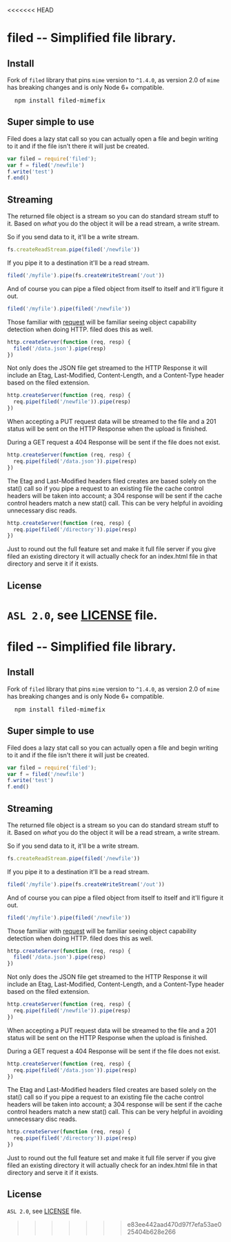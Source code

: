 <<<<<<< HEAD
# filed -- Simplified file library.

## Install

Fork of `filed` library that pins `mime` version to `^1.4.0`, as version 2.0 of `mime` has breaking changes and is only Node 6+ compatible.

<pre>
  npm install filed-mimefix
</pre>

## Super simple to use

Filed does a lazy stat call so you can actually open a file and begin writing to it and if the file isn't there it will just be created.

```javascript
var filed = require('filed');
var f = filed('/newfile')
f.write('test')
f.end()
```

## Streaming

The returned file object is a stream so you can do standard stream stuff to it. Based on *what* you do the object it will be a read stream, a write stream.

So if you send data to it, it'll be a write stream.

```javascript
fs.createReadStream.pipe(filed('/newfile'))
```

If you pipe it to a destination it'll be a read stream.

```javascript
filed('/myfile').pipe(fs.createWriteStream('/out'))
```

And of course you can pipe a filed object from itself to itself and it'll figure it out.

```javascript
filed('/myfile').pipe(filed('/newfile'))
```

Those familiar with [request](http://github.com/mikeal/request) will be familiar seeing object capability detection when doing HTTP. filed does this as well.

```javascript
http.createServer(function (req, resp) {
  filed('/data.json').pipe(resp)
})
```

Not only does the JSON file get streamed to the HTTP Response it will include an Etag, Last-Modified, Content-Length, and a Content-Type header based on the filed extension.

```javascript
http.createServer(function (req, resp) {
  req.pipe(filed('/newfile')).pipe(resp)
})
```

When accepting a PUT request data will be streamed to the file and a 201 status will be sent on the HTTP Response when the upload is finished.

During a GET request a 404 Response will be sent if the file does not exist.

```javascript
http.createServer(function (req, resp) {
  req.pipe(filed('/data.json')).pipe(resp)
})
```

The Etag and Last-Modified headers filed creates are based solely on the stat() call so if you pipe a request to an existing file the cache control headers will be taken into account; a 304 response will be sent if the cache control headers match a new stat() call. This can be very helpful in avoiding unnecessary disc reads.

```javascript
http.createServer(function (req, resp) {
  req.pipe(filed('/directory')).pipe(resp)
})
```

Just to round out the full feature set and make it full file server if you give filed an existing directory it will actually check for an index.html file in that directory and serve it if it exists.

## License
`ASL 2.0`, see [LICENSE](LICENSE) file.
=======
# filed -- Simplified file library.

## Install

Fork of `filed` library that pins `mime` version to `^1.4.0`, as version 2.0 of `mime` has breaking changes and is only Node 6+ compatible.

<pre>
  npm install filed-mimefix
</pre>

## Super simple to use

Filed does a lazy stat call so you can actually open a file and begin writing to it and if the file isn't there it will just be created.

```javascript
var filed = require('filed');
var f = filed('/newfile')
f.write('test')
f.end()
```

## Streaming

The returned file object is a stream so you can do standard stream stuff to it. Based on *what* you do the object it will be a read stream, a write stream.

So if you send data to it, it'll be a write stream.

```javascript
fs.createReadStream.pipe(filed('/newfile'))
```

If you pipe it to a destination it'll be a read stream.

```javascript
filed('/myfile').pipe(fs.createWriteStream('/out'))
```

And of course you can pipe a filed object from itself to itself and it'll figure it out.

```javascript
filed('/myfile').pipe(filed('/newfile'))
```

Those familiar with [request](http://github.com/mikeal/request) will be familiar seeing object capability detection when doing HTTP. filed does this as well.

```javascript
http.createServer(function (req, resp) {
  filed('/data.json').pipe(resp)
})
```

Not only does the JSON file get streamed to the HTTP Response it will include an Etag, Last-Modified, Content-Length, and a Content-Type header based on the filed extension.

```javascript
http.createServer(function (req, resp) {
  req.pipe(filed('/newfile')).pipe(resp)
})
```

When accepting a PUT request data will be streamed to the file and a 201 status will be sent on the HTTP Response when the upload is finished.

During a GET request a 404 Response will be sent if the file does not exist.

```javascript
http.createServer(function (req, resp) {
  req.pipe(filed('/data.json')).pipe(resp)
})
```

The Etag and Last-Modified headers filed creates are based solely on the stat() call so if you pipe a request to an existing file the cache control headers will be taken into account; a 304 response will be sent if the cache control headers match a new stat() call. This can be very helpful in avoiding unnecessary disc reads.

```javascript
http.createServer(function (req, resp) {
  req.pipe(filed('/directory')).pipe(resp)
})
```

Just to round out the full feature set and make it full file server if you give filed an existing directory it will actually check for an index.html file in that directory and serve it if it exists.

## License
`ASL 2.0`, see [LICENSE](LICENSE) file.
>>>>>>> e83ee442aad470d97f7efa53ae025404b628e266

